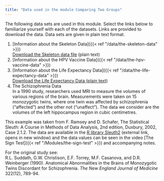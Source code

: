 ```yaml
---
title: "Data used in the module Comparing Two Groups"
---
```


The following data sets are used in this module. Select the links below to familiarize yourself with each of the datasets. Links are provided to download the data. Data sets are given in plain text format.

1. [Information about the Skeleton Data]({{< ref "/data/the-skeleton-data" >}})  
[Download the Skeleton data file](../../../data/SkeletonDatacomplete.txt) (plain text)
2. [Information about the HPV Vaccine Data]({{< ref "/data/the-hpv-vaccine-data" >}})
3. [Information about the Life Expectancy Data]({{< ref "/data/the-life-expectancy-data" >}})  
[Download the Life Expectancy Data (plain text)](../../../data/LifeExpDatacomplete.txt)
4. The Schizophrenia Data  
In a 1990 study, researchers used MRI to measure the volumes of various regions of the brain. Measurements were taken on 15 monozygotic twins, where one twin was affected by schizophrenia (“affected”) and the other not (“unaffect”). The data we consider are the volumes of the left hippocampus region in cubic centimetres.  
  
This example was taken from F. Ramsey and D. Schafer, The Statistical Sleuth: A Course in Methods of Data Analysis, 2nd edition, Duxbury, 2002, Case 2.1.2. The data are available in the [R library Sleuth2](https://cran.r-project.org/web/packages/Sleuth2/Sleuth2.pdf) (external link, opens in new window) and the data values can be seen in the video [The Sign Test]({{< ref "/Modules/the-sign-test" >}}) and accompanying notes.  

For the original study see:    
R.L. Suddath, G.W. Christison, E.F. Torrey, M.F. Casanova, and D.R. Weinberger (1990). Anatomical Abnormalities in the Brains of Monozygotic Twins Discordant for Schizophrenia. *The New England Journal of Medicine* 322(12), 789-94.